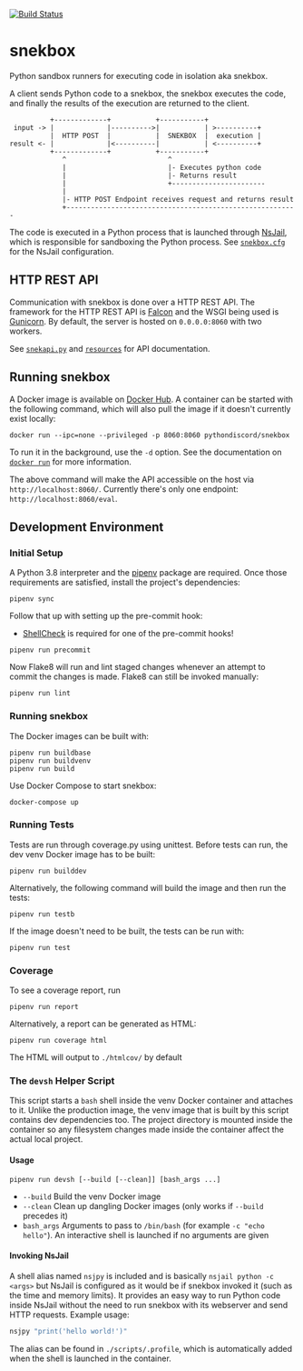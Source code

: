 [![Build Status][1]][2]

# snekbox

Python sandbox runners for executing code in isolation aka snekbox.

A client sends Python code to a snekbox, the snekbox executes the code, and finally the results of the execution are returned to the client.

```
          +-------------+           +-----------+
 input -> |             |---------->|           | >----------+
          |  HTTP POST  |           |  SNEKBOX  |  execution |
result <- |             |<----------|           | <----------+
          +-------------+           +-----------+
             ^                         ^
             |                         |- Executes python code
             |                         |- Returns result
             |                         +-----------------------
             |
             |- HTTP POST Endpoint receives request and returns result
             +---------------------------------------------------------

```

The code is executed in a Python process that is launched through [NsJail], which is responsible for sandboxing the Python process. See [`snekbox.cfg`] for the NsJail configuration.


## HTTP REST API

Communication with snekbox is done over a HTTP REST API. The framework for the HTTP REST API is [Falcon] and the WSGI being used is [Gunicorn]. By default, the server is hosted on `0.0.0.0:8060` with two workers.

See [`snekapi.py`] and [`resources`] for API documentation.

## Running snekbox

A Docker image is available on [Docker Hub]. A container can be started with the following command, which will also pull the image if it doesn't currently exist locally:

```
docker run --ipc=none --privileged -p 8060:8060 pythondiscord/snekbox
```

To run it in the background, use the `-d` option. See the documentation on [`docker run`] for more information.

The above command will make the API accessible on the host via `http://localhost:8060/`. Currently there's only one endpoint: `http://localhost:8060/eval`.

## Development Environment

### Initial Setup

A Python 3.8 interpreter and the [pipenv] package are required. Once those requirements are satisfied, install the project's dependencies:

```
pipenv sync
```

Follow that up with setting up the pre-commit hook:

* [ShellCheck](https://github.com/koalaman/shellcheck#installing) is required for one of the pre-commit hooks!

```
pipenv run precommit
```

Now Flake8 will run and lint staged changes whenever an attempt to commit the changes is made. Flake8 can still be invoked manually:

```
pipenv run lint
```

### Running snekbox

The Docker images can be built with:

```
pipenv run buildbase
pipenv run buildvenv
pipenv run build
```

Use Docker Compose to start snekbox:

```
docker-compose up
```

### Running Tests

Tests are run through coverage.py using unittest. Before tests can run, the dev venv Docker image has to be built:

```
pipenv run builddev
```

Alternatively, the following command will build the image and then run the tests:

```
pipenv run testb
```

If the image doesn't need to be built, the tests can be run with:

```
pipenv run test
```

### Coverage

To see a coverage report, run

```
pipenv run report
```

Alternatively, a report can be generated as HTML:

```
pipenv run coverage html
```

The HTML will output to `./htmlcov/` by default


### The `devsh` Helper Script

This script starts a `bash` shell inside the venv Docker container and attaches to it. Unlike the production image, the venv image that is built by this script contains dev dependencies too. The project directory is mounted inside the container so any filesystem changes made inside the container affect the actual local project.

#### Usage

```
pipenv run devsh [--build [--clean]] [bash_args ...]
```

* `--build` Build the venv Docker image
* `--clean` Clean up dangling Docker images (only works if `--build` precedes it)
* `bash_args` Arguments to pass to `/bin/bash` (for example `-c "echo hello"`). An interactive shell is launched if no arguments are given

#### Invoking NsJail

A shell alias named `nsjpy` is included and is basically `nsjail python -c <args>` but NsJail is configured as it would be if snekbox invoked it (such as the time and memory limits). It provides an easy way to run Python code inside NsJail without the need to run snekbox with its webserver and send HTTP requests. Example usage:

```bash
nsjpy "print('hello world!')"
```

The alias can be found in `./scripts/.profile`, which is automatically added when the shell is launched in the container.

[1]: https://dev.azure.com/python-discord/Python%20Discord/_apis/build/status/Snekbox?branchName=master
[2]: https://dev.azure.com/python-discord/Python%20Discord/_build/latest?definitionId=13&branchName=master
[`snekbox.cfg`]: snekbox.cfg
[`snekapi.py`]: snekbox/api/snekapi.py
[`resources`]: snekbox/api/resources
[`docker run`]: https://docs.docker.com/engine/reference/commandline/run/
[nsjail]: https://github.com/google/nsjail
[falcon]: https://falconframework.org/
[gunicorn]: https://gunicorn.org/
[docker hub]: https://hub.docker.com/r/pythondiscord/snekbox
[pipenv]: https://docs.pipenv.org/en/latest/
